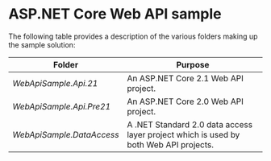 # ASP.NET Core Web API sample

The following table provides a description of the various folders making up the sample solution:

| Folder                   | Purpose       |
|--------------------------|---------------|
| *WebApiSample.Api.21*    | An ASP.NET Core 2.1 Web API project. |
| *WebApiSample.Api.Pre21* | An ASP.NET Core 2.0 Web API project. |
| *WebApiSample.DataAccess*| A .NET Standard 2.0 data access layer project which is used by both Web API projects. |